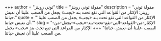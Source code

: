 +++
author = "توني روبنز"
title = "مقولة توني روبنز"
description = "مقولة توني روبنز: الإكثار من القواعد التي تقع تحت بند «يجب» يجعل من الصعب علينا أن نعيش حياتنا."
quote = '''الإكثار من القواعد التي تقع تحت بند «يجب» يجعل من الصعب علينا أن نعيش حياتنا.'''
slug = "الإكثار-من-القواعد-التي-تقع-تحت-بند-«يجب»-يجعل-من-الصعب-علينا-أن-نعيش-حياتنا"
+++
الإكثار من القواعد التي تقع تحت بند «يجب» يجعل من الصعب علينا أن نعيش حياتنا.
